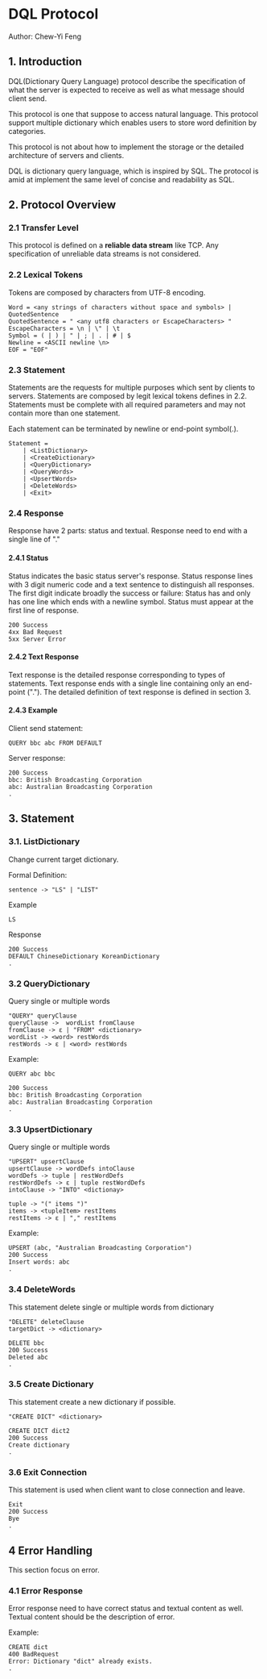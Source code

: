 # DQL Protocol

Author: Chew-Yi Feng

## 1. Introduction

DQL(Dictionary Query Language) protocol describe the specification of what the server is expected to receive 
as well as what message should client send.

This protocol is one that suppose to access natural language. 
This protocol support multiple dictionary which enables users to store word definition by categories.

This protocol is not about how to implement the storage or the detailed architecture of servers and clients.

DQL is dictionary query language, which is inspired by SQL. The protocol is amid at implement the same level of concise and readability as SQL.

## 2. Protocol Overview

### 2.1 Transfer Level

This protocol is defined on a **reliable data stream** like TCP. Any specification of unreliable data streams is not considered.

### 2.2 Lexical Tokens

Tokens are composed by characters from UTF-8 encoding.

```
Word = <any strings of characters without space and symbols> | QuotedSentence
QuotedSentence = " <any utf8 characters or EscapeCharacters> "
EscapeCharacters = \n | \" | \t
Symbol = ( | ) | " | ; | . | # | $ 
Newline = <ASCII newline \n>
EOF = "EOF"
```

### 2.3 Statement

Statements are the requests for multiple purposes which sent by clients to servers.
Statements are composed by legit lexical tokens defines in 2.2.
Statements must be complete with all required parameters and may not contain more than one statement.

Each statement can be terminated by newline or end-point symbol(.).

```text
Statement = 
    | <ListDictionary>
    | <CreateDictionary>
    | <QueryDictionary>
    | <QueryWords>
    | <UpsertWords>
    | <DeleteWords>
    | <Exit>
```

### 2.4 Response

Response have 2 parts: status and textual.
Response need to end with a single line of "."

#### 2.4.1 Status

Status indicates the basic status server's response.
Status response lines with 3 digit numeric code and a text sentence to distinguish all responses.
The first digit indicate broadly the success or failure:
Status has and only has one line which ends with a newline symbol.
Status must appear at the first line of response.

```text
200 Success
4xx Bad Request
5xx Server Error 
```

#### 2.4.2 Text Response

Text response is the detailed response corresponding to types of statements.
Text response ends with a single line containing only an end-point (".").
The detailed definition of text response is defined in section 3.

#### 2.4.3 Example

Client send statement:

```text
QUERY bbc abc FROM DEFAULT
```

Server response:

```text
200 Success
bbc: British Broadcasting Corporation
abc: Australian Broadcasting Corporation
.
```

## 3. Statement

### 3.1. ListDictionary

Change current target dictionary.

Formal Definition:

```text
sentence -> "LS" | "LIST"
```

Example

```text
LS
```

Response

```text
200 Success
DEFAULT ChineseDictionary KoreanDictionary
.
```

### 3.2 QueryDictionary

Query single or multiple words

```text
"QUERY" queryClause
queryClause ->  wordList fromClause
fromClause -> ε | "FROM" <dictionary>
wordList -> <word> restWords
restWords -> ε | <word> restWords
```

Example:

```text
QUERY abc bbc
```

```text
200 Success
bbc: British Broadcasting Corporation
abc: Australian Broadcasting Corporation
.
```

### 3.3 UpsertDictionary

Query single or multiple words

```text
"UPSERT" upsertClause
upsertClause -> wordDefs intoClause
wordDefs -> tuple | restWordDefs
restWordDefs -> ε | tuple restWordDefs
intoClause -> "INTO" <dictionay>

tuple -> "(" items ")"
items -> <tupleItem> restItems
restItems -> ε | "," restItems
```

Example:

```text
UPSERT (abc, "Australian Broadcasting Corporation")
200 Success
Insert words: abc
.
```

### 3.4 DeleteWords

This statement delete single or multiple words from dictionary

```text
"DELETE" deleteClause
targetDict -> <dictionary>
```

```text
DELETE bbc
200 Success
Deleted abc
.
```

### 3.5 Create Dictionary

This statement create a new dictionary if possible.

```text
"CREATE DICT" <dictionary>
```

```text
CREATE DICT dict2
200 Success
Create dictionary
.
```

### 3.6 Exit Connection

This statement is used when client want to close connection and leave.

```text
Exit
200 Success
Bye
.
```

## 4 Error Handling

This section focus on error.

### 4.1 Error Response

Error response need to have correct status and textual content as well.
Textual content should be the description of error.

Example:

```text
CREATE dict
400 BadRequest
Error: Dictionary "dict" already exists.
.
```
